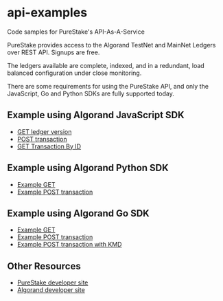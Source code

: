 # api-examples
Code samples for PureStake's API-As-A-Service

PureStake provides access to the Algorand TestNet and MainNet Ledgers over REST API. Signups are free.

The ledgers available are complete, indexed, and in a redundant, load balanced configuration under close monitoring.  

There are some requirements for using the PureStake API, and only the JavaScript, Go and Python SDKs are fully supported today. 


## Example using Algorand JavaScript SDK

* [GET ledger version](javascript-examples/get_versions.js)
* [POST transaction](javascript-examples/submit_tx.js)
* [GET Transaction By ID](javascript-examples/get_tx.js)

## Example using Algorand Python SDK

* [Example GET](python-examples/example_custom_header.py)
* [Example POST transaction](python-examples/complete_example.py)

## Example using Algorand Go SDK

* [Example GET](go-examples/example_custom_header.go)
* [Example POST transaction](go-examples/submit_tx.go)
* [Example POST transaction with KMD](go-examples/signsubmit.go)

## Other Resources

* [PureStake developer site](https://deverloper.purestake.io)
* [Algorand developer site](https://developer.algorand.com)


